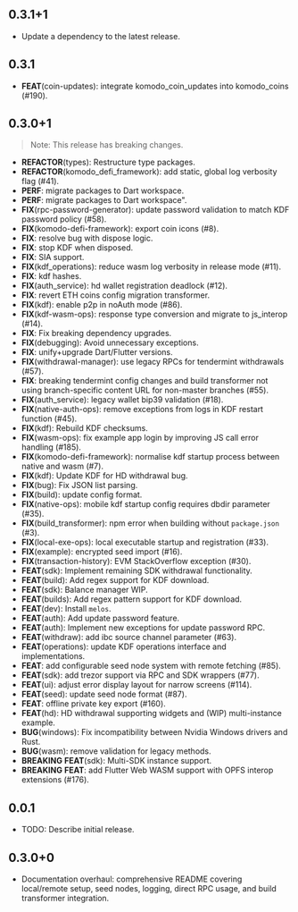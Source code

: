 ## 0.3.1+1

 - Update a dependency to the latest release.

## 0.3.1

 - **FEAT**(coin-updates): integrate komodo_coin_updates into komodo_coins (#190).

## 0.3.0+1

> Note: This release has breaking changes.

 - **REFACTOR**(types): Restructure type packages.
 - **REFACTOR**(komodo_defi_framework): add static, global log verbosity flag (#41).
 - **PERF**: migrate packages to Dart workspace.
 - **PERF**: migrate packages to Dart workspace".
 - **FIX**(rpc-password-generator): update password validation to match KDF password policy (#58).
 - **FIX**(komodo-defi-framework): export coin icons (#8).
 - **FIX**: resolve bug with dispose logic.
 - **FIX**: stop KDF when disposed.
 - **FIX**: SIA support.
 - **FIX**(kdf_operations): reduce wasm log verbosity in release mode (#11).
 - **FIX**: kdf hashes.
 - **FIX**(auth_service): hd wallet registration deadlock (#12).
 - **FIX**: revert ETH coins config migration transformer.
 - **FIX**(kdf): enable p2p in noAuth mode (#86).
 - **FIX**(kdf-wasm-ops): response type conversion and migrate to js_interop (#14).
 - **FIX**: Fix breaking dependency upgrades.
 - **FIX**(debugging): Avoid unnecessary exceptions.
 - **FIX**: unify+upgrade Dart/Flutter versions.
 - **FIX**(withdrawal-manager): use legacy RPCs for tendermint withdrawals (#57).
 - **FIX**: breaking tendermint config changes and build transformer not using branch-specific content URL for non-master branches (#55).
 - **FIX**(auth_service): legacy wallet bip39 validation (#18).
 - **FIX**(native-auth-ops): remove exceptions from logs in KDF restart function (#45).
 - **FIX**(kdf): Rebuild KDF checksums.
 - **FIX**(wasm-ops): fix example app login by improving JS call error handling (#185).
 - **FIX**(komodo-defi-framework): normalise kdf startup process between native and wasm (#7).
 - **FIX**(kdf): Update KDF for HD withdrawal bug.
 - **FIX**(bug): Fix JSON list parsing.
 - **FIX**(build): update config format.
 - **FIX**(native-ops): mobile kdf startup config requires dbdir parameter (#35).
 - **FIX**(build_transformer): npm error when building without `package.json` (#3).
 - **FIX**(local-exe-ops): local executable startup and registration (#33).
 - **FIX**(example): encrypted seed import (#16).
 - **FIX**(transaction-history): EVM StackOverflow exception (#30).
 - **FEAT**(sdk): Implement remaining SDK withdrawal functionality.
 - **FEAT**(build): Add regex support for KDF download.
 - **FEAT**(sdk): Balance manager WIP.
 - **FEAT**(builds): Add regex pattern support for KDF download.
 - **FEAT**(dev): Install `melos`.
 - **FEAT**(auth): Add update password feature.
 - **FEAT**(auth): Implement new exceptions for update password RPC.
 - **FEAT**(withdraw): add ibc source channel parameter (#63).
 - **FEAT**(operations): update KDF operations interface and implementations.
 - **FEAT**: add configurable seed node system with remote fetching (#85).
 - **FEAT**(sdk): add trezor support via RPC and SDK wrappers (#77).
 - **FEAT**(ui): adjust error display layout for narrow screens (#114).
 - **FEAT**(seed): update seed node format (#87).
 - **FEAT**: offline private key export (#160).
 - **FEAT**(hd): HD withdrawal supporting widgets and (WIP) multi-instance example.
 - **BUG**(windows): Fix incompatibility between Nvidia Windows drivers and Rust.
 - **BUG**(wasm): remove validation for legacy methods.
 - **BREAKING** **FEAT**(sdk): Multi-SDK instance support.
 - **BREAKING** **FEAT**: add Flutter Web WASM support with OPFS interop extensions (#176).

## 0.0.1

* TODO: Describe initial release.

## 0.3.0+0

* Documentation overhaul: comprehensive README covering local/remote setup, seed nodes, logging, direct RPC usage, and build transformer integration.
